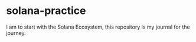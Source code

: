 # solana-practice
I am to start with the Solana Ecosystem, this repository is my journal for the journey.
